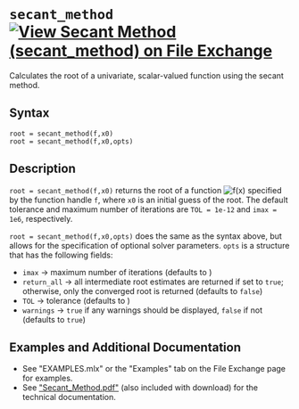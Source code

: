 # `secant_method` [![View Secant Method (secant_method) on File Exchange](https://www.mathworks.com/matlabcentral/images/matlab-file-exchange.svg)](https://www.mathworks.com/matlabcentral/fileexchange/85745-secant-method-secant_method)

Calculates the root of a univariate, scalar-valued function using the secant method.


## Syntax

`root = secant_method(f,x0)`\
`root = secant_method(f,x0,opts)`


## Description

`root = secant_method(f,x0)` returns the root of a function <img src="https://latex.codecogs.com/svg.latex?\inline&space;f(x)" title="f(x)" /> specified by the function handle `f`, where `x0` is an initial guess of the root. The default tolerance and maximum number of iterations are `TOL = 1e-12` and `imax = 1e6`, respectively.

`root = secant_method(f,x0,opts)` does the same as the syntax above, but allows for the specification of optional solver parameters. `opts` is a structure that has the following fields:
   - `imax` &rightarrow; maximum number of iterations (defaults to <img src="https://latex.codecogs.com/svg.latex?\inline&space;10^{6}" title="" />)
   - `return_all` &rightarrow; all intermediate root estimates are returned if set to `true`; otherwise, only the converged root is returned (defaults to `false`)
   - `TOL` &rightarrow; tolerance (defaults to <img src="https://latex.codecogs.com/svg.latex?\inline&space;10^{-12}" title="" />)
   - `warnings` &rightarrow; `true` if any warnings should be displayed, `false` if not (defaults to `true`)


## Examples and Additional Documentation

   - See "EXAMPLES.mlx" or the "Examples" tab on the File Exchange page for examples. 
   - See ["Secant_Method.pdf"](https://tamaskis.github.io/documentation/Secant_Method.pdf) (also included with download) for the technical documentation.
